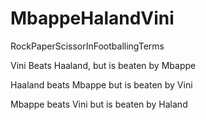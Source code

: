 # MbappeHalandVini
RockPaperScissorInFootballingTerms

Vini Beats Haaland, but is beaten by Mbappe

Haaland beats Mbappe but is beaten by Vini

Mbappe beats Vini but is beaten by Haland